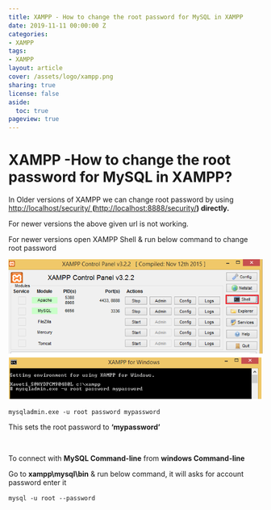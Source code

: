 ```yaml
---
title: XAMPP - How to change the root password for MySQL in XAMPP
date: 2019-11-11 00:00:00 Z
categories:
- XAMPP
tags:
- XAMPP
layout: article
cover: /assets/logo/xampp.png
sharing: true
license: false
aside:
  toc: true
pageview: true
---
```


# XAMPP -How to change the root password for MySQL in XAMPP?


In Older versions of XAMPP we can change root password by using
<http://localhost/security/ >**(**<http://localhost:8888/security/>**)
directly.**

For newer versions the above given url is not working.

For newer versions open XAMPP Shell & run below command to change root password

![http://localhost:6666/sml/wp-content/uploads/2016/12/How-to-change-the-root-password-for-MySQL-in-XAMPP.png](media/29603c79f68db2f22d644038a12c0bbd.png)

```dos
mysqladmin.exe -u root password mypassword
```
This sets the root password to **‘mypassword’**

 

To connect with **MySQL Command-line** from **windows Command-line**

Go to **xampp\\mysql\\bin** & run below command, it will asks for account
password enter it
```dos
mysql -u root --password
```


 
